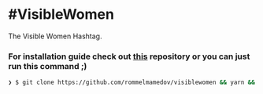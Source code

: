 # #VisibleWomen

The Visible Women Hashtag.

### For installation guide check out [this](https://github.com/RamilMamedo/bb8/) repository or you can just run this command ;)

```bash
❯ $ git clone https://github.com/rommelmamedov/visiblewomen && yarn && yarn start
```